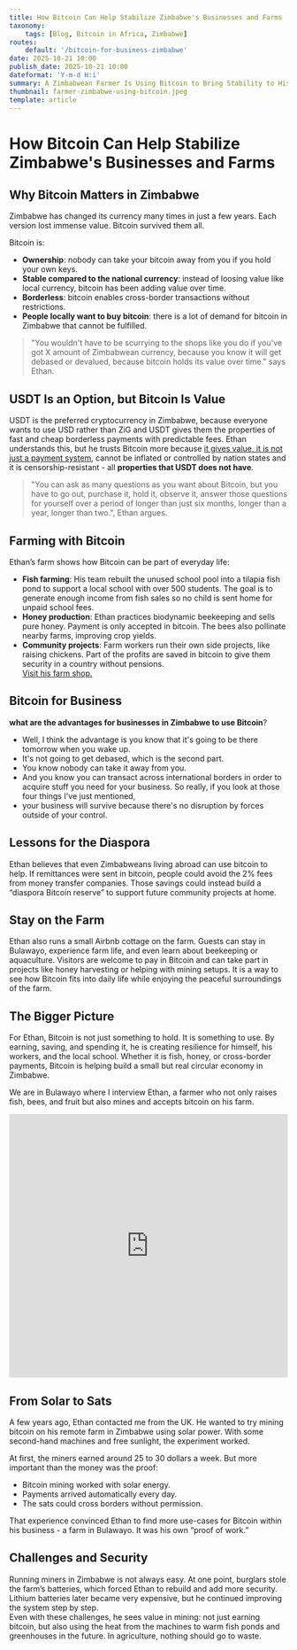 ```yaml
---
title: How Bitcoin Can Help Stabilize Zimbabwe's Businesses and Farms
taxonomy:
    tags: [Blog, Bitcoin in Africa, Zimbabwe]
routes:
    default: '/bitcoin-for-business-zimbabwe'
date: 2025-10-21 10:00
publish_date: 2025-10-21 10:00
dateformat: 'Y-m-d H:i'
summary: A Zimbabwean Farmer Is Using Bitcoin to Bring Stability to His Business
thumbnail: farmer-zimbabwe-using-bitcoin.jpeg
template: article
---
```


# How Bitcoin Can Help Stabilize Zimbabwe's Businesses and Farms

## Why Bitcoin Matters in Zimbabwe  
Zimbabwe has changed its currency many times in just a few years. Each version lost immense value. Bitcoin survived them all.  

Bitcoin is:  
- **Ownership**: nobody can take your bitcoin away from you if you hold your own keys.  
- **Stable compared to the national currency**: instead of loosing value like local currency, bitcoin has been adding value over time.
- **Borderless**: bitcoin enables cross-border transactions without restrictions. 
- **People locally want to buy bitcoin**: there is a lot of demand for bitcoin in Zimbabwe that cannot be fulfilled.

> "You wouldn't have to be scurrying to the shops like you do if you've got X amount of Zimbabwean currency, because you know it will get debased or devalued, because bitcoin holds its value over time." says Ethan.

## USDT Is an Option, but Bitcoin Is Value

USDT is the preferred cryptocurrency in Zimbabwe, because everyone wants to use USD rather than ZiG and USDT gives them the properties of fast and cheap borderless payments with predictable fees. Ethan understands this, but he trusts Bitcoin more because [it gives value, it is not just a payment system](https://bitcoinmagazine.com/technical/the-utility-of-bitcoin-moving-value-like-information), cannot be inflated or controlled by nation states and it is censorship-resistant - all **properties that USDT does not have**. 

> "You can ask as many questions as you want about Bitcoin, but you have to go out, purchase it, hold it, observe it, answer those questions for yourself over a period of longer than just six months, longer than a year, longer than two.", Ethan argues.

## Farming with Bitcoin  

Ethan’s farm shows how Bitcoin can be part of everyday life:  
- **Fish farming**: His team rebuilt the unused school pool into a tilapia fish pond to support a local school with over 500 students. The goal is to generate enough income from fish sales so no child is sent home for unpaid school fees.  
- **Honey production**: Ethan practices biodynamic beekeeping and sells pure honey. Payment is only accepted in bitcoin. The bees also pollinate nearby farms, improving crop yields.  
- **Community projects**: Farm workers run their own side projects, like raising chickens. Part of the profits are saved in bitcoin to give them security in a country without pensions.  
[Visit his farm shop.](https://bulawayodragonfruit.farm/shop/)


## Bitcoin for Business
****what are the advantages for businesses in Zimbabwe to use Bitcoin****?

- Well, I think the advantage is you know that it's going to be there tomorrow when you wake up.
- It's not going to get debased, which is the second part.
- You know nobody can take it away from you.
- And you know you can transact across international borders in order to acquire stuff you need for your business. So really, if you look at those four things I've just mentioned,
- your business will survive because there's no disruption by forces outside of your control.

## Lessons for the Diaspora  
Ethan believes that even Zimbabweans living abroad can use bitcoin to help. If remittances were sent in bitcoin, people could avoid the 2% fees from money transfer companies. Those savings could instead build a “diaspora Bitcoin reserve” to support future community projects at home.  

## Stay on the Farm  
Ethan also runs a small Airbnb cottage on the farm. Guests can stay in Bulawayo, experience farm life, and even learn about beekeeping or aquaculture. Visitors are welcome to pay in Bitcoin and can take part in projects like honey harvesting or helping with mining setups. It is a way to see how Bitcoin fits into daily life while enjoying the peaceful surroundings of the farm.  

## The Bigger Picture  
For Ethan, Bitcoin is not just something to hold. It is something to use. By earning, saving, and spending it, he is creating resilience for himself, his workers, and the local school. Whether it is fish, honey, or cross-border payments, Bitcoin is helping build a small but real circular economy in Zimbabwe.  



We are in Bulawayo where I interview Ethan, a farmer who not only raises fish, bees, and fruit but also mines and accepts bitcoin on his farm.
<iframe width="100%" height="476" src="https://www.youtube.com/embed/G9PIM9IAVkY" title="YouTube video player" frameborder="0" allow="accelerometer; autoplay; clipboard-write; encrypted-media; gyroscope; picture-in-picture; web-share" referrerpolicy="strict-origin-when-cross-origin" allowfullscreen></iframe>

## From Solar to Sats  
A few years ago, Ethan contacted me from the UK. He wanted to try mining bitcoin on his remote farm in Zimbabwe using solar power. With some second-hand machines and free sunlight, the experiment worked.  

At first, the miners earned around 25 to 30 dollars a week. But more important than the money was the proof:  
- Bitcoin mining worked with solar energy.  
- Payments arrived automatically every day.  
- The sats could cross borders without permission.  

That experience convinced Ethan to find more use-cases for Bitcoin within his business - a farm in Bulawayo. It was his own “proof of work.”  

## Challenges and Security  
Running miners in Zimbabwe is not always easy. At one point, burglars stole the farm’s batteries, which forced Ethan to rebuild and add more security. Lithium batteries later became very expensive, but he continued improving the system step by step.  
Even with these challenges, he sees value in mining: not just earning bitcoin, but also using the heat from the machines to warm fish ponds and greenhouses in the future. In agriculture, nothing should go to waste.  

